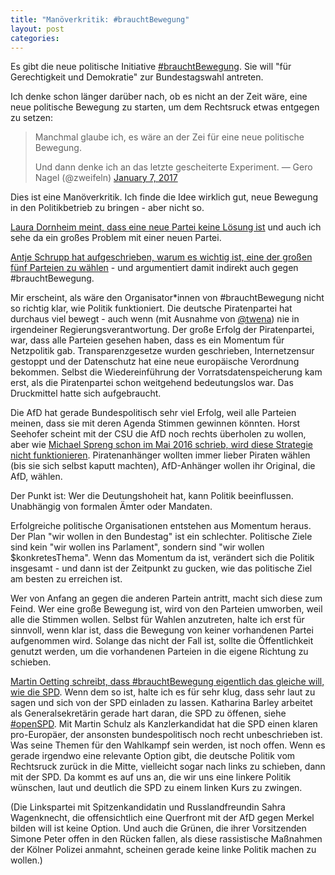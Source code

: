 ```yaml
---
title: "Manöverkritik: #brauchtBewegung"
layout: post
categories: 
---
```


Es gibt die neue politische Initiative <a href="https://bewegung.jetzt/">#brauchtBewegung</a>. Sie will "für Gerechtigkeit und Demokratie" zur Bundestagswahl antreten.

Ich denke schon länger darüber nach, ob es nicht an der Zeit wäre, eine neue politische Bewegung zu starten, um dem Rechtsruck etwas entgegen zu setzen:

<blockquote>
Manchmal glaube ich, es wäre an der Zei für eine neue politische Bewegung.

Und dann denke ich an das letzte gescheiterte Experiment.
— Gero Nagel (@zweifeln) <a href="https://twitter.com/zweifeln/status/817879597463248896">January 7, 2017</a></blockquote>


Dies ist eine Manöverkritik. Ich finde die Idee wirklich gut, neue Bewegung in den Politikbetrieb zu bringen - aber nicht so.

<a href="https://editionf.com/Eine-neue-Partei-ist-keine-neue-Loesung">Laura Dornheim meint, dass eine neue Partei keine Lösung ist</a> und auch ich sehe da ein großes Problem mit einer neuen Partei.

<a href="https://antjeschrupp.com/2017/01/23/the-big-ugly-five-im-oktober-waehlen-gehen-aber-richtig/">Antje Schrupp hat aufgeschrieben, warum es wichtig ist, eine der großen fünf Parteien zu wählen</a> - und argumentiert damit indirekt auch gegen #brauchtBewegung.

Mir erscheint, als wäre den Organisator\*innen von #brauchtBewegung nicht so richtig klar, wie Politik funktioniert. Die deutsche Piratenpartei hat durchaus viel bewegt - auch wenn (mit Ausnahme von <a href="https://twitter.com/twena">@twena</a>) nie in irgendeiner Regierungsverantwortung.
Der große Erfolg der Piratenpartei, war, dass alle Parteien gesehen haben, dass es ein Momentum für Netzpolitik gab. Transparenzgesetze wurden geschrieben, Internetzensur gestoppt und der Datenschutz hat eine neue europäische Verordnung bekommen.
Selbst die Wiedereinführung der Vorratsdatenspeicherung kam erst, als die Piratenpartei schon weitgehend bedeutungslos war. Das Druckmittel hatte sich aufgebraucht.

Die AfD hat gerade Bundespolitisch sehr viel Erfolg, weil alle Parteien meinen, dass sie mit deren Agenda Stimmen gewinnen könnten. Horst Seehofer scheint mit der CSU die AfD noch rechts überholen zu wollen, aber wie <a href="http://www.sprengsatz.de/?p=4312">Michael Spreng schon im Mai 2016 schrieb, wird diese Strategie nicht funktionieren</a>. Piratenanhänger wollten immer lieber Piraten wählen (bis sie sich selbst kaputt machten), AfD-Anhänger wollen ihr Original, die AfD, wählen.

Der Punkt ist: Wer die Deutungshoheit hat, kann Politik beeinflussen. Unabhängig von formalen Ämter oder Mandaten.

Erfolgreiche politische Organisationen entstehen aus Momentum heraus. Der Plan "wir wollen in den Bundestag" ist ein schlechter. Politische Ziele sind kein "wir wollen ins Parlament", sondern sind "wir wollen $konkretesThema". Wenn das Momentum da ist, verändert sich die Politik insgesamt - und dann ist der Zeitpunkt zu gucken, wie das politische Ziel am besten zu erreichen ist.

Wer von Anfang an gegen die anderen Partein antritt, macht sich diese zum Feind. Wer eine große Bewegung ist, wird von den Parteien umworben, weil alle die Stimmen wollen. Selbst für Wahlen anzutreten, halte ich erst für sinnvoll, wenn klar ist, dass die Bewegung von keiner vorhandenen Partei aufgenommen wird. Solange das nicht der Fall ist, sollte die Öffentlichkeit genutzt werden, um die vorhandenen Parteien in die eigene Richtung zu schieben.

<a href="https://kaffeeundkapital.de/2017/01/24/pro-contra-zum-projekt-bewegung/">Martin Oetting schreibt, dass #brauchtBewegung eigentlich das gleiche will, wie die SPD</a>. Wenn dem so ist, halte ich es für sehr klug, dass sehr laut zu sagen und sich von der SPD einladen zu lassen. Katharina Barley arbeitet als Generalsekretärin gerade hart daran, die SPD zu öffenen, siehe <a href="https://www.spd.de/partei/zukunftskongress/">#openSPD</a>.
Mit Martin Schulz als Kanzlerkandidat hat die SPD einen klaren pro-Europäer, der ansonsten bundespolitisch noch recht unbeschrieben ist. Was seine Themen für den Wahlkampf sein werden, ist noch offen.
Wenn es gerade irgendwo eine relevante Option gibt, die deutsche Politik vom Rechtsruck zurück in die Mitte, vielleicht sogar nach links zu schieben, dann mit der SPD. Da kommt es auf uns an, die wir uns eine linkere Politik wünschen, laut und deutlich die SPD zu einem linken Kurs zu zwingen.

(Die Linkspartei mit Spitzenkandidatin und Russlandfreundin Sahra Wagenknecht, die offensichtlich eine Querfront mit der AfD gegen Merkel bilden will ist keine Option. Und auch die Grünen, die ihrer Vorsitzenden Simone Peter offen in den Rücken fallen, als diese rassistische Maßnahmen der Kölner Polizei anmahnt, scheinen gerade keine linke Politik machen zu wollen.)
